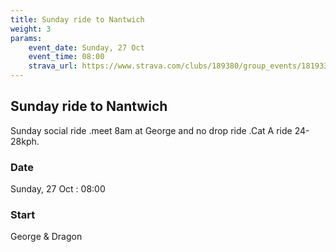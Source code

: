 ```yaml
---
title: Sunday ride to Nantwich
weight: 3
params:
    event_date: Sunday, 27 Oct
    event_time: 08:00
    strava_url: https://www.strava.com/clubs/189380/group_events/1819334
---
```


## Sunday ride to Nantwich 

Sunday social ride .meet 8am at George and  no drop ride .Cat A ride 24-28kph.

### Date

Sunday, 27 Oct : 08:00

### Start

George &amp; Dragon


